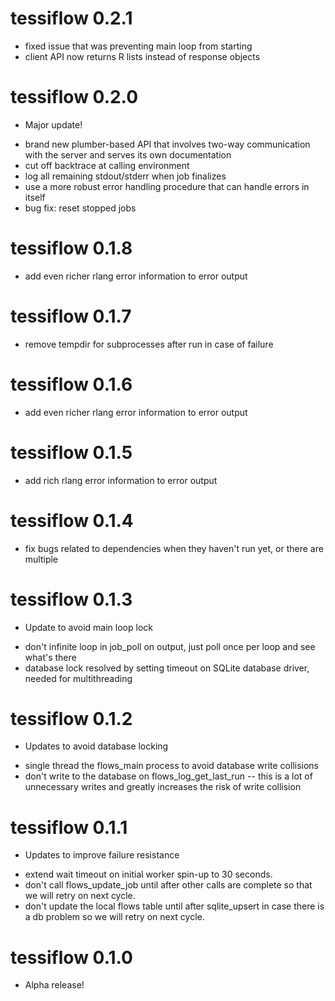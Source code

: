 # tessiflow 0.2.1

* fixed issue that was preventing main loop from starting
* client API now returns R lists instead of response objects

# tessiflow 0.2.0

* Major update!
- brand new plumber-based API that involves two-way communication with the server and serves its own documentation
- cut off backtrace at calling environment
- log all remaining stdout/stderr when job finalizes
- use a more robust error handling procedure that can handle errors in itself
- bug fix: reset stopped jobs

# tessiflow 0.1.8

* add even richer rlang error information to error output

# tessiflow 0.1.7

* remove tempdir for subprocesses after run in case of failure

# tessiflow 0.1.6

* add even richer rlang error information to error output

# tessiflow 0.1.5

* add rich rlang error information to error output

# tessiflow 0.1.4

* fix bugs related to dependencies when they haven't run yet, or there are multiple

# tessiflow 0.1.3

* Update to avoid main loop lock
- don't infinite loop in job_poll on output, just poll once per loop and see what's there
- database lock resolved by setting timeout on SQLite database driver, needed for multithreading

# tessiflow 0.1.2

* Updates to avoid database locking
- single thread the flows_main process to avoid database write collisions
- don't write to the database on flows_log_get_last_run -- this is a lot of unnecessary writes and greatly increases the risk of write collision

# tessiflow 0.1.1

* Updates to improve failure resistance
- extend wait timeout on initial worker spin-up to 30 seconds.
- don't call flows_update_job until after other calls are complete so that we will retry on next cycle.
- don't update the local flows table until after sqlite_upsert in case there is a db problem so we will retry on next cycle.

# tessiflow 0.1.0

* Alpha release!
